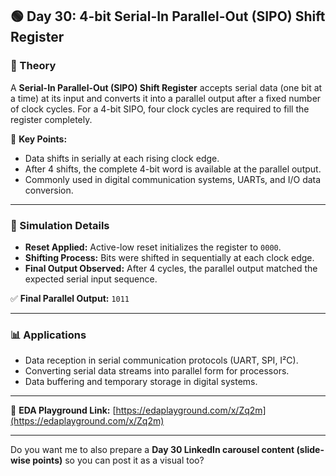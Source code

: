 ## 🟢 Day 30: 4-bit Serial-In Parallel-Out (SIPO) Shift Register

### 📌 Theory

A **Serial-In Parallel-Out (SIPO) Shift Register** accepts serial data (one bit at a time) at its input and converts it into a parallel output after a fixed number of clock cycles. For a 4-bit SIPO, four clock cycles are required to fill the register completely.

📖 **Key Points:**

* Data shifts in serially at each rising clock edge.
* After 4 shifts, the complete 4-bit word is available at the parallel output.
* Commonly used in digital communication systems, UARTs, and I/O data conversion.

---

### 🧪 Simulation Details

* **Reset Applied:** Active-low reset initializes the register to `0000`.
* **Shifting Process:** Bits were shifted in sequentially at each clock edge.
* **Final Output Observed:** After 4 cycles, the parallel output matched the expected serial input sequence.

✅ **Final Parallel Output:** `1011`

---

### 📊 Applications

* Data reception in serial communication protocols (UART, SPI, I²C).
* Converting serial data streams into parallel form for processors.
* Data buffering and temporary storage in digital systems.

---

🔗 **EDA Playground Link:** [https://edaplayground.com/x/Zq2m](https://edaplayground.com/x/Zq2m)

---

Do you want me to also prepare a **Day 30 LinkedIn carousel content (slide-wise points)** so you can post it as a visual too?
